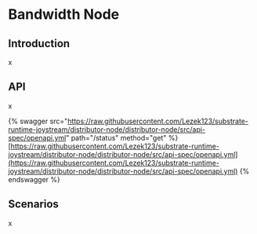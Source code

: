 # Bandwidth Node

## Introduction

x

## API

x



{% swagger src="https://raw.githubusercontent.com/Lezek123/substrate-runtime-joystream/distributor-node/distributor-node/src/api-spec/openapi.yml" path="/status" method="get" %}
[https://raw.githubusercontent.com/Lezek123/substrate-runtime-joystream/distributor-node/distributor-node/src/api-spec/openapi.yml](https://raw.githubusercontent.com/Lezek123/substrate-runtime-joystream/distributor-node/distributor-node/src/api-spec/openapi.yml)
{% endswagger %}

## Scenarios

x
